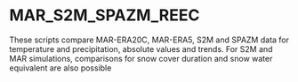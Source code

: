 # MAR_S2M_SPAZM_REEC
These scripts compare MAR-ERA20C, MAR-ERA5, S2M and SPAZM data for temperature and precipitation, absolute values and trends. For S2M and MAR simulations, comparisons for snow cover duration and snow water equivalent are also possible
